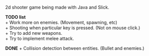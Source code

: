 2d shooter game being made with Java and Slick.

**TODO list** <br>
	+ Work more on enemies. (Movement, spawning, etc) <br>
	+ Shooting when particular key is pressed. (Not on mouse click.) <br>
	+ Try to add new weapons. <br>
	+ Try to implement melee attack. <br>

**DONE**
	+ Collision detection between entities. (Bullet and enemies.)
